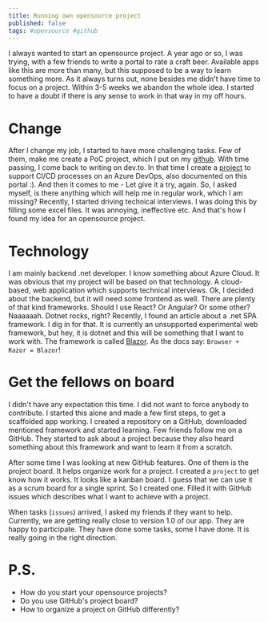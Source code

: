 ```yaml
---
title: Running own opensource project
published: false
tags: #opensource #github
---
```


I always wanted to start an opensource project. A year ago or so, I was trying, with a few friends to write a portal to rate a craft beer. Available apps like this are more than many, but this supposed to be a way to learn something more. As it always turns out, none besides me didn't have time to focus on a project. Within 3-5 weeks we abandon the whole idea. I started to have a doubt if there is any sense to work in that way in my off hours.

# Change

After I change my job, I started to have more challenging tasks. Few of them, make me create a PoC project, which I put on my [github](https://github.com/meanin). With time passing, I come back to writing on dev.to. In that time I create a [project](https://github.com/meanin/vsts-tasks) to support CI/CD processes on an Azure DevOps, also documented on this portal :). And then it comes to me - Let give it a try, again. So, I asked myself, is there anything which will help me in regular work, which I am missing? Recently, I started driving technical interviews. I was doing this by filling some excel files. It was annoying, ineffective etc. And that's how I found my idea for an opensource project.

# Technology

I am mainly backend .net developer. I know something about Azure Cloud. It was obvious that my project will be based on that technology. A cloud-based, web application which supports technical interviews. Ok, I decided about the backend, but it will need some frontend as well. There are plenty of that kind frameworks. Should I use React? Or Angular? Or some other? Naaaaaah. Dotnet rocks, right? Recently, I found an article about a .net SPA framework. I dig in for that. It is currently an unsupported experimental web framework, but hey, it is dotnet and this will be something that I want to work with. The framework is called [Blazor](https://blazor.net/). As the docs say: `Browser + Razor = Blazor`!

# Get the fellows on board

I didn't have any expectation this time. I did not want to force anybody to contribute. I started this alone and made a few first steps, to get a scaffolded app working. I created a repository on a GitHub, downloaded mentioned framework and started learning. Few friends follow me on a GitHub. They started to ask about a project because they also heard something about this framework and want to learn it from a scratch. 

After some time I was looking at new GitHub features. One of them is the project board. It helps organize work for a project. I created a `project` to get know how it works. It looks like a kanban board. I guess that we can use it as a scrum board for a single sprint. So I created one. Filled it with GitHub issues which describes what I want to achieve with a project.

When tasks (`issues`) arrived, I asked my friends if they want to help. Currently, we are getting really close to version 1.0 of our app. They are happy to participate. They have done some tasks, some I have done. It is really going in the right direction.

# P.S.

* How do you start your opensource projects? 
* Do you use GitHub's project board?
* How to organize a project on GitHub differently?